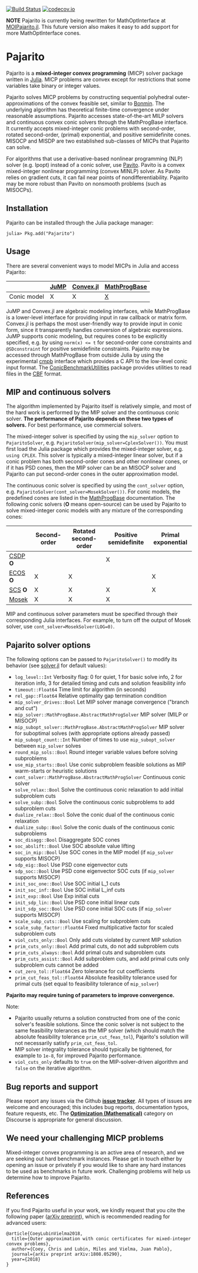 [![Build Status](https://travis-ci.org/JuliaOpt/Pajarito.jl.svg?branch=master)](https://travis-ci.org/JuliaOpt/Pajarito.jl) [![codecov.io](https://codecov.io/github/JuliaOpt/Pajarito.jl/coverage.svg?branch=master)](https://codecov.io/github/JuliaOpt/Pajarito.jl?branch=master)

**NOTE** Pajarito is currently being rewritten for MathOptInterface at [MOIPajarito.jl](https://github.com/chriscoey/MOIPajarito.jl). This future version also makes it easy to add support for more MathOptInterface cones.


# Pajarito

Pajarito is a **mixed-integer convex programming** (MICP) solver package written in [Julia](http://julialang.org/). MICP problems are convex except for restrictions that some variables take binary or integer values.

Pajarito solves MICP problems by constructing sequential polyhedral outer-approximations of the convex feasible set, similar to [Bonmin](https://projects.coin-or.org/Bonmin). The underlying algorithm has theoretical finite-time convergence under reasonable assumptions. Pajarito accesses state-of-the-art MILP solvers and continuous convex conic solvers through the MathProgBase interface. It currently accepts mixed-integer conic problems with second-order, rotated second-order, (primal) exponential, and positive semidefinite cones. MISOCP and MISDP are two established sub-classes of MICPs that Pajarito can solve.

For algorithms that use a derivative-based nonlinear programming (NLP) solver (e.g. Ipopt) instead of a conic solver, use [Pavito](https://github.com/JuliaOpt/Pavito.jl). Pavito is a convex mixed-integer nonlinear programming (convex MINLP) solver. As Pavito relies on gradient cuts, it can fail near points of nondifferentiability. Pajarito may be more robust than Pavito on nonsmooth problems (such as MISOCPs).

## Installation

Pajarito can be installed through the Julia package manager:
```
julia> Pkg.add("Pajarito")
```

## Usage

There are several convenient ways to model MICPs in Julia and access Pajarito:

|             | [JuMP][JuMP-url]  | [Convex.jl][convex-url]  | [MathProgBase][mpb-url]  |
|-------------|-------------------|--------------------------|--------------------------|
| Conic model | X                 | X                        | [X][mpb-conic-url]       |

[mpb-conic-url]: http://mathprogbasejl.readthedocs.io/en/latest/conic.html
[JuMP-url]: https://github.com/JuliaOpt/JuMP.jl
[convex-url]: https://github.com/JuliaOpt/Convex.jl
[mpb-url]: https://github.com/JuliaOpt/MathProgBase.jl

JuMP and Convex.jl are algebraic modeling interfaces, while MathProgBase is a lower-level interface for providing input in raw callback or matrix form. Convex.jl is perhaps the most user-friendly way to provide input in conic form, since it transparently handles conversion of algebraic expressions. JuMP supports conic modeling, but requires cones to be explicitly specified, e.g. by using `norm(x) <= t` for second-order cone constraints and `@SDconstraint` for positive semidefinite constraints. Pajarito may be accessed through MathProgBase from outside Julia by using the experimental [cmpb](https://github.com/mlubin/cmpb) interface which provides a C API to the low-level conic input format. The [ConicBenchmarkUtilities](https://github.com/mlubin/ConicBenchmarkUtilities.jl) package provides utilities to read files in the [CBF](http://cblib.zib.de/) format.

## MIP and continuous solvers

The algorithm implemented by Pajarito itself is relatively simple, and most of the hard work is performed by the MIP solver and the continuous conic solver. **The performance of Pajarito depends on these two types of solvers.** For best performance, use commercial solvers.

The mixed-integer solver is specified by using the `mip_solver` option to `PajaritoSolver`, e.g. `PajaritoSolver(mip_solver=CplexSolver())`. You must first load the Julia package which provides the mixed-integer solver, e.g. `using CPLEX`. This solver is typically a mixed-integer linear solver, but if a conic problem has both second-order cones and other nonlinear cones, or if it has PSD cones, then the MIP solver can be an MISOCP solver and Pajarito can put second-order cones in the outer approximation model.

The continuous conic solver is specified by using the `cont_solver` option, e.g. `PajaritoSolver(cont_solver=MosekSolver())`. For conic models, the predefined cones are listed in the [MathProgBase](http://mathprogbasejl.readthedocs.io/en/latest/conic.html) documentation. The following conic solvers (**O** means open-source) can be used by Pajarito to solve mixed-integer conic models with any mixture of the corresponding cones:

|                        | Second-order | Rotated second-order | Positive semidefinite | Primal exponential |
|------------------------|--------------|----------------------|-----------------------|--------------------|
| [CSDP][csdp-url] **O** |              |                      | X                     |                    |
| [ECOS][ecos-url] **O** | X            | X                    |                       | X                  |
| [SCS][scs-url] **O**   | X            | X                    | X                     | X                  |
| [Mosek][mosek-url]     | X            | X                    | X                     |                    |

[csdp-url]: https://github.com/JuliaOpt/CSDP.jl
[ecos-url]: https://github.com/JuliaOpt/ECOS.jl
[mosek-url]: https://github.com/JuliaOpt/Mosek.jl
[scs-url]: https://github.com/JuliaOpt/SCS.jl

MIP and continuous solver parameters must be specified through their corresponding Julia interfaces. For example, to turn off the output of Mosek solver, use `cont_solver=MosekSolver(LOG=0)`.

## Pajarito solver options

The following options can be passed to `PajaritoSolver()` to modify its behavior (see [solver.jl](https://github.com/mlubin/Pajarito.jl/blob/master/src/solver.jl) for default values):

  * `log_level::Int` Verbosity flag: 0 for quiet, 1 for basic solve info, 2 for iteration info, 3 for detailed timing and cuts and solution feasibility info
  * `timeout::Float64` Time limit for algorithm (in seconds)
  * `rel_gap::Float64` Relative optimality gap termination condition
  * `mip_solver_drives::Bool` Let MIP solver manage convergence ("branch and cut")
  * `mip_solver::MathProgBase.AbstractMathProgSolver` MIP solver (MILP or MISOCP)
  * `mip_subopt_solver::MathProgBase.AbstractMathProgSolver` MIP solver for suboptimal solves (with appropriate options already passed)
  * `mip_subopt_count::Int` Number of times to use `mip_subopt_solver` between `mip_solver` solves
  * `round_mip_sols::Bool` Round integer variable values before solving subproblems
  * `use_mip_starts::Bool` Use conic subproblem feasible solutions as MIP warm-starts or heuristic solutions
  * `cont_solver::MathProgBase.AbstractMathProgSolver` Continuous conic solver
  * `solve_relax::Bool` Solve the continuous conic relaxation to add initial subproblem cuts
  * `solve_subp::Bool` Solve the continuous conic subproblems to add subproblem cuts
  * `dualize_relax::Bool` Solve the conic dual of the continuous conic relaxation
  * `dualize_subp::Bool` Solve the conic duals of the continuous conic subproblems
  * `soc_disagg::Bool` Disaggregate SOC cones
  * `soc_abslift::Bool` Use SOC absolute value lifting
  * `soc_in_mip::Bool` Use SOC cones in the MIP model (if `mip_solver` supports MISOCP)
  * `sdp_eig::Bool` Use PSD cone eigenvector cuts
  * `sdp_soc::Bool` Use PSD cone eigenvector SOC cuts (if `mip_solver` supports MISOCP)
  * `init_soc_one::Bool` Use SOC initial L_1 cuts
  * `init_soc_inf::Bool` Use SOC initial L_inf cuts
  * `init_exp::Bool` Use Exp initial cuts
  * `init_sdp_lin::Bool` Use PSD cone initial linear cuts
  * `init_sdp_soc::Bool` Use PSD cone initial SOC cuts (if `mip_solver` supports MISOCP)
  * `scale_subp_cuts::Bool` Use scaling for subproblem cuts
  * `scale_subp_factor::Float64` Fixed multiplicative factor for scaled subproblem cuts
  * `viol_cuts_only::Bool` Only add cuts violated by current MIP solution
  * `prim_cuts_only::Bool` Add primal cuts, do not add subproblem cuts
  * `prim_cuts_always::Bool` Add primal cuts and subproblem cuts
  * `prim_cuts_assist::Bool` Add subproblem cuts, and add primal cuts only subproblem cuts cannot be added
  * `cut_zero_tol::Float64` Zero tolerance for cut coefficients
  * `prim_cut_feas_tol::Float64` Absolute feasibility tolerance used for primal cuts (set equal to feasibility tolerance of `mip_solver`)

**Pajarito may require tuning of parameters to improve convergence.**

Note:
  * Pajarito usually returns a solution constructed from one of the conic solver's feasible solutions. Since the conic solver is not subject to the same feasibility tolerances as the MIP solver (which should match the absolute feasibility tolerance `prim_cut_feas_tol`), Pajarito's solution will not necessarily satisfy `prim_cut_feas_tol`.
  * MIP solver integrality tolerance should typically be tightened, for example to `1e-8`, for improved Pajarito performance.
  * `viol_cuts_only` defaults to `true` on the MIP-solver-driven algorithm and `false` on the iterative algorithm.

## Bug reports and support

Please report any issues via the Github **[issue tracker]**. All types of issues are welcome and encouraged; this includes bug reports, documentation typos, feature requests, etc. The **[Optimization (Mathematical)]** category on Discourse is appropriate for general discussion.

[issue tracker]: https://github.com/mlubin/Pajarito.jl/issues
[Optimization (Mathematical)]: https://discourse.julialang.org/c/domain/opt

## We need your challenging MICP problems

Mixed-integer convex programming is an active area of research, and we are seeking out hard benchmark instances. Please get in touch either by opening an issue or privately if you would like to share any hard instances to be used as benchmarks in future work. Challenging problems will help us determine how to improve Pajarito.

## References

If you find Pajarito useful in your work, we kindly request that you cite the following paper ([arXiv preprint](http://arxiv.org/abs/1808.05290)), which is recommended reading for advanced users:

    @article{CoeyLubinVielma2018,
      title={Outer approximation with conic certificates for mixed-integer convex problems},
      author={Coey, Chris and Lubin, Miles and Vielma, Juan Pablo},
      journal={arXiv preprint arXiv:1808.05290},
      year={2018}
    }
